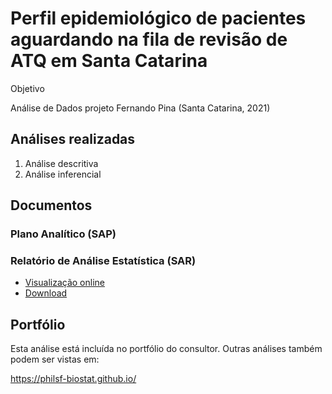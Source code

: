 <!-- Instruções -->

<!-- - substituir yyyy-NNN-XX -->
<!-- - v01: substituir mmm01/mmm02 pela milestone -->
<!-- - v02: substituir ppp01/ppp02 pelo projeto -->
<!-- - Remover esse bloco -->

# Perfil epidemiológico de pacientes aguardando na fila de revisão de ATQ em Santa Catarina

Objetivo

Análise de Dados projeto Fernando Pina (Santa Catarina, 2021)

## Análises realizadas

1. Análise descritiva
1. Análise inferencial
<!-- 1. Análise de poder -->
<!-- 1. Modelagem estatística -->

## Documentos

### Plano Analítico (SAP)

<!-- - [Visualização online][sapviz-v02] -->
<!-- - [Download][sappdf-v02] -->

<!-- - [Visualização online][sapviz-v01] -->
<!-- - [Download][sappdf-v01] -->

### Relatório de Análise Estatística (SAR)

<!-- - [Visualização online][reportviz-v02] -->
<!-- - [Download][pdf-v02] -->

- [Visualização online][reportviz-v01]
- [Download][pdf-v01]

## Portfólio

Esta análise está incluída no portfólio do consultor.
Outras análises também podem ser vistas em:

https://philsf-biostat.github.io/

<!-- --- -->

[sapviz-v01]: report/SAP-2021-003-FP-v01.md
[sappdf-v01]: report/SAP-2021-003-FP-v01.pdf?raw=true
[sapviz-v02]: report/SAP-2021-003-FP-v02.md
[sappdf-v02]: report/SAP-2021-003-FP-v02.pdf?raw=true

[reportviz-v01]: report/SAR-2021-003-FP-v01.md
[reportviz-v02]: report/SAR-2021-003-FP-v02.md
[pdf-v01]: report/SAR-2021-003-FP-v01.pdf?raw=true
[pdf-v02]: report/SAR-2021-003-FP-v02.pdf?raw=true
[docx-v01]: report/SAR-2021-003-FP-v01.docx?raw=true
[docx-v02]: report/SAR-2021-003-FP-v02.docx?raw=true

[releases]: https://github.com/philsf-biostat/SAR-2021-003-FP/releases/
[milestone-v01]: https://github.com/philsf-biostat/SAR-2021-003-FP/milestone/mmm01
[v01-project]: https://github.com/philsf-biostat/SAR-2021-003-FP/projects/ppp01
[milestone-v02]: https://github.com/philsf-biostat/SAR-2021-003-FP/milestone/mmm02
[v02-project]: https://github.com/philsf-biostat/SAR-2021-003-FP/projects/ppp02
